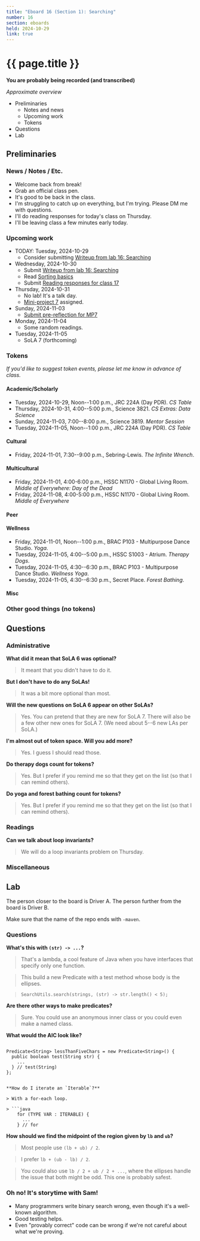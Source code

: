 ```yaml
---
title: "Eboard 16 (Section 1): Searching"
number: 16
section: eboards
held: 2024-10-29
link: true
---
```

# {{ page.title }}

**You are probably being recorded (and transcribed)**  

_Approximate overview_

* Preliminaries
    * Notes and news
    * Upcoming work
    * Tokens
* Questions
* Lab

Preliminaries
-------------

### News / Notes / Etc.

* Welcome back from break!
* Grab an official class pen.
* It's good to be back in the class.
* I'm struggling to catch up on everything, but I'm trying. Please DM me
  with questions.
* I'll do reading responses for today's class on Thursday.
* I'll be leaving class a few minutes early today.

### Upcoming work

* TODAY: Tuesday, 2024-10-29
    * Consider submitting [Writeup from lab 16: Searching](https://www.gradescope.com/courses/818402/assignments/5237052)
* Wednesday, 2024-10-30
   * Submit [Writeup from lab 16: Searching](https://www.gradescope.com/courses/818402/assignments/5237052)
   * Read [Sorting basics](../readings/sorting)
   * Submit [Reading responses for class 17](https://www.gradescope.com/courses/818402/assignments/5237054)
* Thursday, 2024-10-31
    * No lab! It's a talk day.
    * [Mini-project 7](../mps/mp07) assigned.
* Sunday, 2024-11-03
    * [Submit pre-reflection for MP7]()
* Monday, 2024-11-04
    * Some random readings.
* Tuesday, 2024-11-05
    * SoLA 7 (forthcoming)

### Tokens

_If you'd like to suggest token events, please let me know in advance of 
class._

#### Academic/Scholarly

* Tuesday, 2024-10-29, Noon--1:00 p.m., JRC 224A (Day PDR).
  _CS Table_
* Thursday, 2024-10-31, 4:00--5:00 p.m., Science 3821.
  _CS Extras: Data Science_
* Sunday, 2024-11-03, 7:00--8:00 p.m., Science 3819.
  _Mentor Session_
* Tuesday, 2024-11-05, Noon--1:00 p.m., JRC 224A (Day PDR).
  _CS Table_

#### Cultural

* Friday, 2024-11-01, 7:30--9:00 p.m., Sebring-Lewis.
  _The Infinite Wrench_.

#### Multicultural

* Friday, 2024-11-01, 4:00-6:00 p.m., HSSC N1170 - Global Living Room.
  _Middle of Everywhere: Day of the Dead_ 
* Friday, 2024-11-08, 4:00-5:00 p.m., HSSC N1170 - Global Living Room.
  _Middle of Everywhere_

#### Peer

#### Wellness

* Friday, 2024-11-01, Noon--1:00 p.m., BRAC P103 - Multipurpose Dance Studio.
  _Yoga_.
* Tuesday, 2024-11-05, 4:00--5:00 p.m., HSSC S1003 - Atrium.
  _Therapy Dogs_.
* Tuesday, 2024-11-05, 4:30--6:30 p.m., BRAC P103 - Multipurpose Dance Studio.
  _Wellness Yoga_.
* Tuesday, 2024-11-05, 4:30--6:30 p.m., Secret Place.
  _Forest Bathing_.

#### Misc

### Other good things (no tokens)

Questions
---------

### Administrative

**What did it mean that SoLA 6 was optional?**

> It meant that you didn't have to do it.

**But I don't have to do any SoLAs!**

> It was a bit more optional than most.

**Will the new questions on SoLA 6 appear on other SoLAs?**

> Yes. You can pretend that they are new for SoLA 7. There will also be
  a few other new ones for SoLA 7. (We need about 5--6 new LAs per SoLA.)

**I'm almost out of token space. Will you add more?**

> Yes. I guess I should read those.

**Do therapy dogs count for tokens?**

> Yes. But I prefer if you remind me so that they get on the list (so that
  I can remind others).

**Do yoga and forest bathing count for tokens?**

> Yes. But I prefer if you remind me so that they get on the list (so that
  I can remind others).

### Readings

**Can we talk about loop invariants?**

> We will do a loop invariants problem on Thursday.

### Miscellaneous

Lab
---

The person closer to the board is Driver A. The person further from the board is Driver B.

Make sure that the name of the repo ends with `-maven`.

### Questions

**What's this with `(str) -> ...`?**

> That's a lambda, a cool feature of Java when you have interfaces that
  specify only one function.

> This build a new Predicate with a test method whose body is the ellipses.

> `SearchUtils.search(strings, (str) -> str.length() < 5);`

**Are there other ways to make predicates?**

> Sure. You could use an anonymous inner class or you could even make a
  named class.

**What would the AIC look like?**

> ```
    Predicate<String> lessThanFiveChars = new Predicate<String>() {
      public boolean test(String str) {
        ...
      } // test(String)
    };
```

**How do I iterate an `Iterable`?**

> With a for-each loop.

> ```java
    for (TYPE VAR : ITERABLE) {
      ...
    } // for
```

**How should we find the midpoint of the region given by `lb` and `ub`?**

> Most people use `(lb + ub) / 2`.

> I prefer `lb + (ub - lb) / 2`.

> You could also use `lb / 2 + ub / 2 + ...`, where the ellipses handle the
  issue that both might be odd. This one is probably safest.

### Oh no! It's storytime with Sam!

* Many programmers write binary search wrong, even though it's a well-known
  algorithm.
* Good testing helps.
* Even "provably correct" code can be wrong if we're not careful about what
  we're proving.
